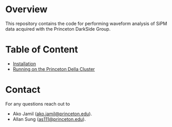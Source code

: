 # Overview

This repository contains the code for performing waveform analysis of SiPM data acquired with the Princeton DarkSide Group.
# Table of Content

* [Installation](/doc/installation.md)
* [Running on the Princeton Della Cluster](/doc/della.md)


# Contact 
For any questions reach out to
* Ako Jamil ([ako.jamil@princeton.edu](mailto:ako.jamil@princeton.edu)).
* Allan Sung ([as111@princeton.edu](mailto:as111@princeton.edu)).
